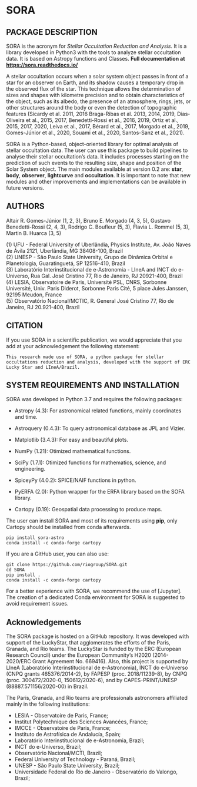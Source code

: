 SORA
====

PACKAGE DESCRIPTION
-------------------

SORA is the acronym for *Stellar Occultation Reduction and Analysis*.
It is a library developed in Python3 with the tools to analyze stellar
occultation data. It is based on Astropy functions and Classes.
**Full documentation at https://sora.readthedocs.io/**

A stellar occultation occurs when a solar system object passes in front
of a star for an observer on Earth, and its shadow causes a temporary
drop in the observed flux of the star. This technique allows the
determination of sizes and shapes with kilometre precision and to obtain
characteristics of the object, such as its albedo, the presence of an
atmosphere, rings, jets, or other structures around the body or even
the detection of topographic features (Sicardy et al. 2011, 2016
Braga-Ribas et al. 2013, 2014, 2019, Dias-Oliveira et al., 2015, 2017,
Benedetti-Rossi et al., 2016, 2019, Ortiz et al., 2015, 2017, 2020,
Leiva et al., 2017, Bérard et al., 2017, Morgado et al., 2019, Gomes-Júnior et al., 2020,
Souami et al., 2020, Santos-Sanz et al., 2021).

SORA is a Python-based, object-oriented library for optimal analysis of
stellar occultation data. The user can use this package to build pipelines
to analyse their stellar occultation’s data. It includes processes starting
on the prediction of such events to the resulting size, shape and position of
the Solar System object. The main modules available at version 0.2
are: **star**, **body**, **observer**, **lightcurve** and
**occultation**. It is important to note that new modules and other
improvements and implementations can be available in future versions.

AUTHORS
-------

Altair R. Gomes-Júnior (1, 2, 3),
Bruno E. Morgado (4, 3, 5),
Gustavo Benedetti-Rossi (2, 4, 3),
Rodrigo C. Boufleur (5, 3),
Flavia L. Rommel (5, 3),
Martin B. Huarca (3, 5)

(1) UFU - Federal University of Uberlândia, Physics Institute, Av. João Naves de Ávila 2121, Uberlândia, MG 38408-100, Brazil</br>
(2) UNESP - São Paulo State University, Grupo de Dinâmica Orbital e Planetologia, Guaratinguetá, SP 12516-410, Brazil</br>
(3) Laboratório Interinstitucional de e-Astronomia - LIneA and INCT do e-Universo, Rua Gal. José Cristino 77, Rio de Janeiro, RJ 20921-400, Brazil</br>
(4) LESIA, Observatoire de Paris, Université PSL, CNRS, Sorbonne Université, Univ. Paris Diderot, Sorbonne Paris Cité, 5 place Jules Janssen, 92195 Meudon, France</br>
(5) Observatório Nacional/MCTIC, R. General José Cristino 77, Rio de Janeiro, RJ 20.921-400, Brazil</br>

CITATION
--------

If you use SORA in a scientific publication, we would appreciate that you add at your acknowledgement the following statement:

    This research made use of SORA, a python package for stellar occultations reduction and analysis, developed with the support of ERC Lucky Star and LIneA/Brazil.

SYSTEM REQUIREMENTS AND INSTALLATION
------------------------------------

SORA was developed in Python 3.7 and requires the following packages:

-  Astropy (4.3): For astronomical related functions, mainly coordinates and time.

-  Astroquery (0.4.3): To query astronomical database as JPL and Vizier.

-  Matplotlib (3.4.3): For easy and beautiful plots.

-  NumPy (1.21): Otimized mathematical functions.

-  SciPy (1.7.1): Otimized functions for mathematics, science, and engineering.

-  SpiceyPy (4.0.2): SPICE/NAIF functions in python.

-  PyERFA (2.0): Python wrapper for the ERFA library based on the SOFA library.

-  Cartopy (0.19): Geospatial data processing to produce maps.

The user can install SORA and most of its requirements using **pip**, only
Cartopy should be installed from conda afterwards.

```shell
pip install sora-astro
conda install -c conda-forge cartopy
```

If you are a GitHub user, you can also use:

```shell
git clone https://github.com/riogroup/SORA.git
cd SORA
pip install .
conda install -c conda-forge cartopy
```

For a better experience with SORA, we recommend the use of [Jupyter]. The creation of a dedicated Conda environment for SORA is suggested to avoid requirement issues.

Acknowledgements
----------------

The SORA package is hosted on a GitHub repository. It was developed with support
of the LuckyStar, that agglomerates the efforts of the Paris, Granada, and Rio
teams. The LuckyStar is funded by the ERC (European Research Council)
under the European Community’s H2020 (2014-2020/ERC Grant Agreement No. 669416). Also,
this project is supported by LIneA (Laboratório Interinstitucional de e-Astronomia),
INCT do e-Universo (CNPQ grants 465376/2014-2), by FAPESP (proc. 2018/11239-8), by CNPQ
(proc. 300472/2020-0, 150612/2020-6), and by CAPES-PRINT/UNESP (88887.571156/2020-00)
in Brazil.

The Paris, Granada, and Rio teams are professionals astronomers affiliated mainly in the following
institutions:

* LESIA - Observatoire de Paris, France;
* Institut Polytechnique des Sciences Avancées, France;
* IMCCE - Observatoire de Paris, France;
* Instituto de Astrofísica de Andalucía, Spain;
* Laboratório Interinstitucional de e-Astronomia, Brazil;
* INCT do e-Universo, Brazil;
* Observatório Nacional/MCTI, Brazil;
* Federal University of Technology - Paraná, Brazil;
* UNESP - São Paulo State University, Brazil;
* Universidade Federal do Rio de Janeiro - Observatório do Valongo, Brazil;
